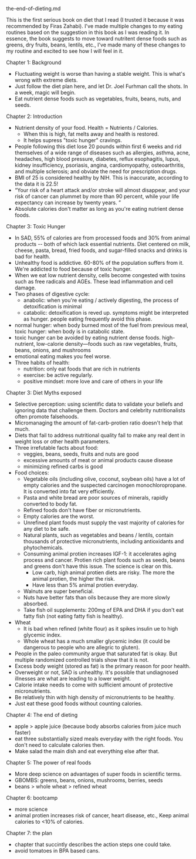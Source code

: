 the-end-of-dieting.md

This is the first serious book on diet that I read (I trusted it because it was recommended by Firas Zahabi). I've made multiple changes to my eating routines based on the suggestion in this book as I was reading it. In essence, the book suggests to move toward nutritent dense foods such as greens, dry fruits, beans, lentils, etc., I've made many of these changes to my routine and excited to see how I will feel in it.

Chapter 1: Background
- Fluctuating weight is worse than having a stable weight. This is what's wrong with extreme diets. 
- Just follow the diet plan here, and let Dr. Joel Furhman call the shots. In a week, magic will begin.
- Eat nutrient dense foods such as vegetables, fruits, beans, nuts, and seeds.

Chapter 2: Introduction
- Nutrient density of your food. Health = Nutrients / Calories. 
	- When this is high, fat melts away and health is restored. 
	- It helps supress "toxic hunger" cravings.
- People following this diet lose 20 pounds within first 6 weeks and rid themselves of a wide range of diseases such as allergies, asthma, acne, headaches, high blood pressure, diabetes, reflux esophagitis, lupus, kidney insufficiency, psoriasis, angina, cardiomyopathy, osteoarthritis, and multiple sclerosis; and obviate the need for prescription drugs.
- BMI of 25 is considered healthy by NIH. This is inaccurate, according to the data it is 22.5!
- “Your risk of a heart attack and/or stroke will almost disappear, and your risk of cancer can plummet by more than 90 percent, while your life expectancy can increase by twenty years. ”
- Absolute calories don't matter as long as you're eating nutrient dense foods.

Chapter 3: Toxic Hunger
- In SAD, 55% of calories are from processed foods and 30% from animal products -- both of which lack essential nutrients.  Diet centered on milk, cheese, pasta, bread, fried foods, and sugar-filled snacks and drinks is bad for health.
- Unhealthy food is addictive. 60-80% of the population suffers from it. We're addicted to food because of toxic hunger. 
- When we eat low nutrient density, cells become congested with toxins such as free radicals and AGEs. These lead inflammation and cell damage. 
- Two phases of digestive cycle: 
	- anabolic: when you're eating / actively digesting, the process of detoxification is minimal
	- catabolic: detoxification is reved up. symptoms might be interpreted as hunger. people eating frequently avoid this phase. 
- normal hunger: when body burned most of the fuel from previous meal, toxic hunger: when body is in catabolic state.
- toxic hunger can be avoided by eating nutrient dense foods. high-nutrient, low-calorie density—foods such as raw vegetables, fruits, beans, onions, and mushrooms
- emotional eating makes you feel worse.
- Three habits of health: 
	- nutrition: only eat foods that are rich in nutrients
	- exercise: be active regularly.
	- positive mindset: more love and care of others in your life

Chapter 3: Diet Myths exposed
- Selective perception: using scientific data to validate your beliefs and ignoring data that challenge them. Doctors and celebrity nutritionalists often promote falsehoods.
- Micromanaging the amount of fat-carb-protien ratio doesn't help that much.
- Diets that fail to address nutritional quality fail to make any real dent in weight loss or other health parameters. 
- Three irrefutable facts about food:
	- veggies, beans, seeds, fruits and nuts are good
	- excessive amounts of meat or animal products cause disease
	- minimizing refined carbs is good 
- Food choices:
	- Vegetable oils (including olive, coconut, soybean oils) have a lot of empty calories and the suspected carcinogen monochloropropane. It is converted into fat very efficiently. 
	- Pasta and white bread are poor sources of minerals, rapidly converted to body fat. 
	- Refined foods don't have fiber or micronutrients. 
	- Empty calories are the worst. 
	- Unrefined plant foods must supply the vast majority of calories for any diet to be safe.
	- Natural plants, such as vegetables and beans / lentils, contain thousands of protective micronutrients, including antioxidants and phytochemicals.
	- Consuming animal protien increases IGF-1: it accelerates aging process and cancer. Protien rich plant foods such as seeds, beans and greens don't have this issue. The science is clear on this. 
		- Low carb, high animal protien diets are risky. The more the animal protien, the higher the risk.
		- Have less than 5% animal protien everyday.
	- Walnuts are super beneficial. 
	- Nuts have better fats than oils because they are more slowly absorbed. 
	- Take fish oil supplements: 200mg of EPA and DHA if you don't eat fatty fish (not eating fatty fish is healthy). 
- Wheat 
	- It is bad when refined (white flour) as it spikes insulin ue to high glycemic index. 
	- Whole wheat has a much smaller glycemic index (it could be dangerous to people who are allegric to gluten). 
- People in the paleo community argue that saturated fat is okay. But multiple randomized controlled trials show that it is not. 
- Excess body weight (stored as fat) is the primary reason for poor health. 
- Overweight or not, SAD is unhealthy. It's possible that undiagnosed illnesses are what are leading to a lower weight. 
- Calorie intake needs to come with sufficient amount of protective micronutrients.
- Be relatively thin with high density of micronutrients to be healthy.
- Just eat these good foods without counting calories. 

Chapter 4: The end of dieting
- apple > apple juice (because body absorbs calories from juice much faster)
- eat three substantially sized meals everyday with the right foods. You don't need to calculate calories then.
- Make salad the main dish and eat everything else after that. 

Chapter 5: The power of real foods
- More deep science on advantages of super foods in scientific terms.
- GBOMBS: greens, beans, onions, mushrooms, berries, seeds
- beans > whole wheat > refined wheat

Chapter 6: bootcamp
- more science
- animal protien increases risk of cancer, heart disease, etc., Keep animal calories to <10% of calories. 

Chapter 7: the plan
- chapter that succintly describes the action steps one could take.
- avoid tomatoes in BPA based cans.




